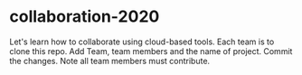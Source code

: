 # collaboration-2020
Let's learn how to collaborate using cloud-based tools.
Each team is to clone this repo. Add Team, team members and the name of project.
Commit the changes.
Note all team members must contribute.
